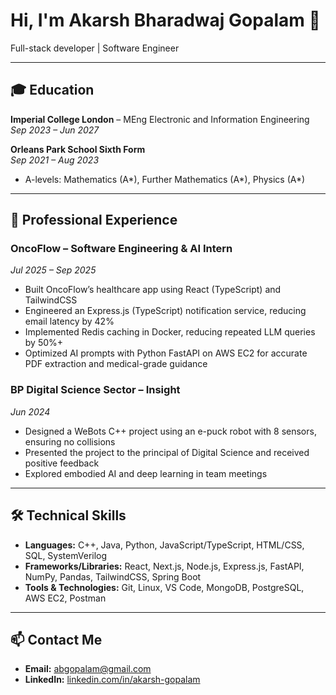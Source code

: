 # Hi, I'm Akarsh Bharadwaj Gopalam 👋

Full-stack developer | Software Engineer

---

## 🎓 Education

**Imperial College London** – MEng Electronic and Information Engineering  
*Sep 2023 – Jun 2027*

**Orleans Park School Sixth Form**  
*Sep 2021 – Aug 2023*  
- A-levels: Mathematics (A*), Further Mathematics (A*), Physics (A*)

---

## 💼 Professional Experience

### **OncoFlow** – Software Engineering & AI Intern  
*Jul 2025 – Sep 2025*  
- Built OncoFlow’s healthcare app using React (TypeScript) and TailwindCSS  
- Engineered an Express.js (TypeScript) notification service, reducing email latency by 42%  
- Implemented Redis caching in Docker, reducing repeated LLM queries by 50%+  
- Optimized AI prompts with Python FastAPI on AWS EC2 for accurate PDF extraction and medical-grade guidance  

### **BP Digital Science Sector** – Insight  
*Jun 2024*  
- Designed a WeBots C++ project using an e-puck robot with 8 sensors, ensuring no collisions  
- Presented the project to the principal of Digital Science and received positive feedback  
- Explored embodied AI and deep learning in team meetings  

---

## 🛠️ Technical Skills

- **Languages:** C++, Java, Python, JavaScript/TypeScript, HTML/CSS, SQL, SystemVerilog
- **Frameworks/Libraries:** React, Next.js, Node.js, Express.js, FastAPI, NumPy, Pandas, TailwindCSS, Spring Boot  
- **Tools & Technologies:** Git, Linux, VS Code, MongoDB, PostgreSQL, AWS EC2, Postman  

---

## 📫 Contact Me

- **Email:** abgopalam@gmail.com  
- **LinkedIn:** [linkedin.com/in/akarsh-gopalam](https://www.linkedin.com/in/akarsh-gopalam/)
